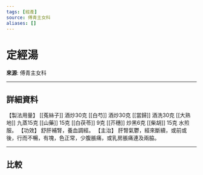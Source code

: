 ```yaml
---
tags: [經產]
source: 傅青主女科
aliases: []
---
```


# 定經湯

**來源**: 傅青主女科  

---

## 詳細資料
【製法用量】 [[菟絲子]] 酒炒30克 [[白芍]] 酒炒30克 [[當歸]] 酒洗30克 [[大熟地]] 九蒸15克 [[山藥]] 15克 [[白茯苓]] 9克 [[芥穗]] 炒黑6克 [[柴胡]] 15克
水煎服。
【功效】
舒肝補腎，養血調經。
【主治】
肝腎氣鬱，經來斷續，或前或後，行而不暢，有塊，色正常，少腹脹痛，或乳房脹痛連及兩脇。

---

## 比較
